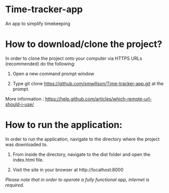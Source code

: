 # Time-tracker-app
An app to simplify timekeeping

# How to download/clone the project?

In order to clone the project onto your computer via HTTPS URLs (recommended) do the following:

1. Open a new command prompt window

2. Type git clone https://github.com/smwillson/Time-tracker-app.git at the prompt.

More information : https://help.github.com/articles/which-remote-url-should-i-use/

# How to run the application:

In order to run the application, navigate to the directory where the project was downloaded to.

1. From inside the  directory, navigate to the dist folder and open the index.html file.

2. Visit the site in your browser at http://localhost:8000

*Please note that in order to operate a fully functional app, internet is required.* 
